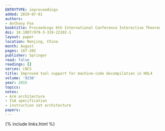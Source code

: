 ```yaml
---
ENTRYTYPE: inproceedings
added: 2019-07-01
authors:
- Anthony Fox
booktitle: Proceedings 6th International Conference Interactive Theorem Proving ITP 2015
doi: 10.1007/978-3-319-22102-1
layout: paper
location: Nanjing, China
month: August
pages: 187-202
publisher: Springer
read: false
readings: []
series: LNCS
title: Improved tool support for machine-code decompilation in HOL4
volume: '9236'
year: 2015
topics:
notes:
- Arm architecture
- ISA specification
- instruction set architecture
papers:
---
```


{% include links.html %}

